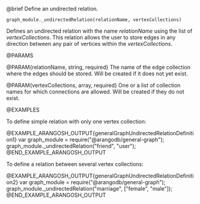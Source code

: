 

@brief Define an undirected relation.

`graph_module._undirectedRelation(relationName, vertexCollections)`

Defines an undirected relation with the name *relationName* using the
list of *vertexCollections*. This relation allows the user to store
edges in any direction between any pair of vertices within the
*vertexCollections*.

@PARAMS

@PARAM{relationName, string, required}
  The name of the edge collection where the edges should be stored.
  Will be created if it does not yet exist.

@PARAM{vertexCollections, array, required}
  One or a list of collection names for which connections are allowed.
  Will be created if they do not exist.

@EXAMPLES

To define simple relation with only one vertex collection:

@EXAMPLE_ARANGOSH_OUTPUT{generalGraphUndirectedRelationDefinition1}
  var graph_module = require("@arangodb/general-graph");
  graph_module._undirectedRelation("friend", "user");
@END_EXAMPLE_ARANGOSH_OUTPUT

To define a relation between several vertex collections:

@EXAMPLE_ARANGOSH_OUTPUT{generalGraphUndirectedRelationDefinition2}
  var graph_module = require("@arangodb/general-graph");
  graph_module._undirectedRelation("marriage", ["female", "male"]);
@END_EXAMPLE_ARANGOSH_OUTPUT

